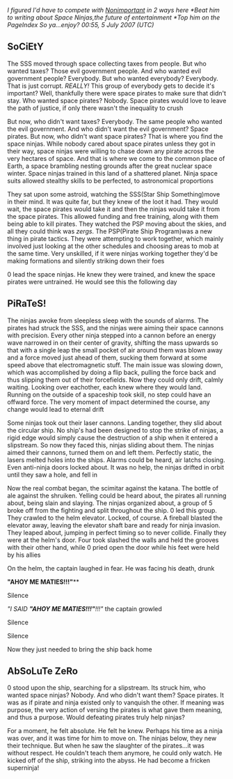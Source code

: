 <i>I figured I'd have to compete with [Nonimportant](https://fiction.wikia.com/wiki/User:Nonimportant) in 2 ways here
*Beat him to writing about Space Ninjas,the future of entertainment
*Top him on the PageIndex
So ya...enjoy? 00:55, 5 July 2007 (UTC)</i>
## SoCiEtY
The SSS moved through space collecting taxes from people. But who wanted taxes? Those evil government people. And who wanted evil government people? Everybody. But who wanted everybody? Everybody. That is just corrupt. *REALLY!* This group of everybody gets to decide it's important? Well, thankfully there were space pirates to make sure that didn't stay. Who wanted space pirates? Nobody. Space pirates would love to leave the path of justice, if only there wasn't the inequality to crush

But now, who didn't want taxes? Everybody. The same people who wanted the evil government. And who didn't want the evil government? Space pirates. But now, who didn't want space pirates? That is where you find the space ninjas. While nobody cared about space pirates unless they got in their way, space ninjas were willing to chase down any pirate across the very hectares of space. And that is where we come to the common place of Earth, a space brambling nesting grounds after the great nuclear space winter. Space ninjas trained in this land of a shattered planet. Ninja space suits allowed stealthy skills to be perfected, to astronomical proportions

They sat upon some astroid, watching the SSS(Star Ship Something)move in their mind. It was quite far, but they knew of the loot it had. They would wait, the space pirates would take it and then the ninjas would take it from the space pirates. This allowed funding and free training, along with them being able to kill pirates. They watched the PSP moving about the skies, and all they could think was *zergs*. The PSP(Pirate Ship Program)was a new thing in pirate tactics. They were attempting to work together, which mainly involved just looking at the other schedules and choosing areas to mob at the same time. Very unskilled, if it were ninjas working together they'd be making formations and silently striking down their foes

0 lead the space ninjas. He knew they were trained, and knew the space pirates were untrained. He would see this the following day
## PiRaTeS!
The ninjas awoke from sleepless sleep with the sounds of alarms. The pirates had struck the SSS, and the ninjas were aiming their space cannons with precision. Every other ninja stepped into a cannon before an energy wave narrowed in on their center of gravity, shifting the mass upwards so that with a single leap the small pocket of air around them was blown away and a force moved just ahead of them, sucking them forward at some speed above that electromagnetic stuff. The main issue was slowing down, which was accomplished by doing a flip back, pulling the force back and thus slipping them out of their forcefields. Now they could only drift, calmly waiting. Looking over eachother, each knew where they would land. Running on the outside of a spaceship took skill, no step could have an offward force. The very moment of impact determined the course, any change would lead to eternal drift

Some ninjas took out their laser cannons. Landing together, they slid about the circular ship. No ship's had been designed to stop the strike of ninjas, a rigid edge would simply cause the destruction of a ship when it entered a slipstream. So now they faced this, ninjas sliding about them. The ninjas aimed their cannons, turned them on and left them. Perfectly static, the lasers melted holes into the ships. Alarms could be heard, air latchs closing. Even anti-ninja doors locked about. It was no help, the ninjas drifted in orbit until they saw a hole, and fell in

Now the real combat began, the scimitar against the katana. The bottle of ale against the shruiken. Yelling could be heard about, the pirates all running about, being slain and slaying. The ninjas organized about, a group of 5 broke off from the fighting and split throughout the ship. 0 led this group. They crawled to the helm elevator. Locked, of course. A fireball blasted the elevator away, leaving the elevator shaft bare and ready for ninja invasion. They leaped about, jumping in perfect timing so to never collide. Finally they were at the helm's door. Four took slashed the walls and held the grooves with their other hand, while 0 pried open the door while his feet were held by his allies

On the helm, the captain laughed in fear. He was facing his death, drunk

**"AHOY ME MATIES!!!"****

Silence

*"I SAID ***"AHOY ME MATIES!!!"***!!!"* the captain growled

Silence

Silence

Now they just needed to bring the ship back home

## AbSoLuTe ZeRo
0 stood upon the ship, searching for a slipstream. Its struck him, who wanted space ninjas? Nobody. And who didn't want them? Space pirates. It was as if pirate and ninja existed only to vanquish the other. If meaning was purpose, the very action of versing the pirates is what gave them meaning, and thus a purpose. Would defeating pirates truly help ninjas?

For a moment, he felt absolute. He felt he knew. Perhaps his time as a ninja was over, and it was time for him to move on. The ninjas below, they new their technique. But when  he saw the slaughter of the pirates...it was without respect. He couldn't teach them anymore, he could only watch. He kicked off of the ship, striking into the abyss. He had become a fricken superninja!

